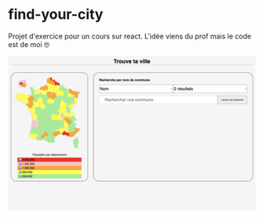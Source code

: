 # find-your-city
Projet d'exercice pour un cours sur react. L'idée viens du prof mais le code est de moi 🤓

![image trouve ta ville](./trouve-ta-ville.jpeg)